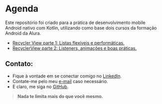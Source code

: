 # Agenda
Este repositório foi criado para a prática de desenvolvimento mobile Android nativo com Kotlin, utilizando como base dois cursos da formação Android da Alura.

* [Recycler View parte 1: Listas flexíveis e performáticas.][curso1]
* [RecyclerView parte 2: Listeners, animações e boas práticas.][curso2]

## Contato:

* Fique à vontade em se conectar comigo no [LinkedIn][linkedin].
* Contate-me pelo meu [e-mail][email] caso necessário.
* E claro, me siga no [GitHub][github].

> **Nada te limita mais do que você mesmo.**

   [linkedin]: <https://www.linkedin.com/in/vgbhieel/>
   [email]: <mailto:bielvitor2008@hotmail.com>
   [github]: <https://github.com/Vgbhieel>
   [curso1]: <https://cursos.alura.com.br/course/recyclerview-listas-flexiveis-e-performaticas>
   [curso2]: <https://cursos.alura.com.br/course/recyclerview-listeners-animacoes>
